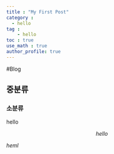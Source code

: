 ```yaml
---
title : "My First Post"
category : 
  - hello
tag :
    - hello
toc : true
use_math : true
author_profile: true
---
```


#Blog
## 중분류
### 소분류

hello 

$$hello$$

$heml$

